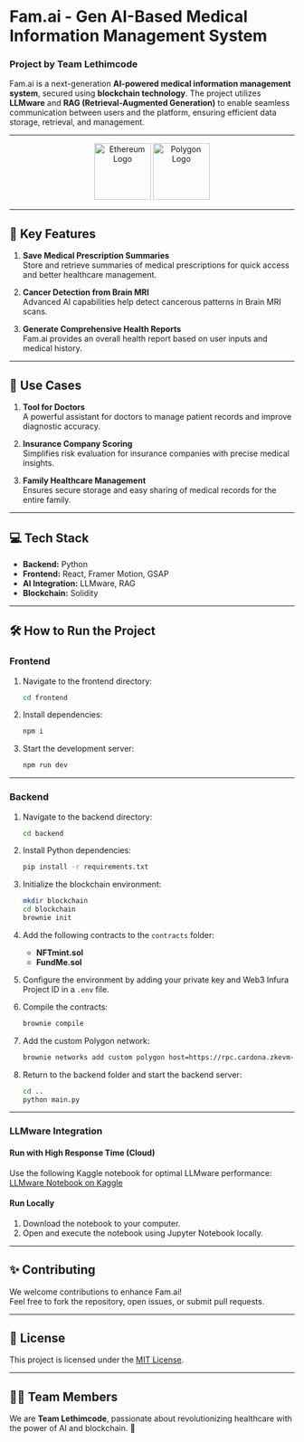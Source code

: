 
# Fam.ai - Gen AI-Based Medical Information Management System

### Project by **Team Lethimcode**

Fam.ai is a next-generation **AI-powered medical information management system**, secured using **blockchain technology**. The project utilizes **LLMware** and **RAG (Retrieval-Augmented Generation)** to enable seamless communication between users and the platform, ensuring efficient data storage, retrieval, and management.

---

<div align="center">
  <img src="https://cryptologos.cc/logos/ethereum-eth-logo.png" alt="Ethereum Logo" width="100" height="100"/>
  <img src="https://cryptologos.cc/logos/polygon-matic-logo.png" alt="Polygon Logo" width="100" height="100"/>
</div>

---

## 🚀 **Key Features**

1. **Save Medical Prescription Summaries**  
   Store and retrieve summaries of medical prescriptions for quick access and better healthcare management.  

2. **Cancer Detection from Brain MRI**  
   Advanced AI capabilities help detect cancerous patterns in Brain MRI scans.  

3. **Generate Comprehensive Health Reports**  
   Fam.ai provides an overall health report based on user inputs and medical history.

---

## 🌟 **Use Cases**

1. **Tool for Doctors**  
   A powerful assistant for doctors to manage patient records and improve diagnostic accuracy.  

2. **Insurance Company Scoring**  
   Simplifies risk evaluation for insurance companies with precise medical insights.  

3. **Family Healthcare Management**  
   Ensures secure storage and easy sharing of medical records for the entire family.

---

## 💻 **Tech Stack**

- **Backend:** Python  
- **Frontend:** React, Framer Motion, GSAP  
- **AI Integration:** LLMware, RAG  
- **Blockchain:** Solidity  

---

## 🛠️ **How to Run the Project**

### **Frontend**

1. Navigate to the frontend directory:  
   ```bash
   cd frontend
   ```
2. Install dependencies:  
   ```bash
   npm i
   ```
3. Start the development server:  
   ```bash
   npm run dev
   ```

---

### **Backend**

1. Navigate to the backend directory:  
   ```bash
   cd backend
   ```
2. Install Python dependencies:  
   ```bash
   pip install -r requirements.txt
   ```
3. Initialize the blockchain environment:  
   ```bash
   mkdir blockchain
   cd blockchain
   brownie init
   ```
4. Add the following contracts to the `contracts` folder:
   - **NFTmint.sol**  
   - **FundMe.sol**  
5. Configure the environment by adding your private key and Web3 Infura Project ID in a `.env` file.  

6. Compile the contracts:  
   ```bash
   brownie compile
   ```
7. Add the custom Polygon network:  
   ```bash
   brownie networks add custom polygon host=https://rpc.cardona.zkevm-rpc.com chainid=2442
   ```
8. Return to the backend folder and start the backend server:  
   ```bash
   cd ..
   python main.py
   ```

---

### **LLMware Integration**

#### **Run with High Response Time (Cloud)**  
Use the following Kaggle notebook for optimal LLMware performance:  
[LLMware Notebook on Kaggle](https://www.kaggle.com/code/idhanush/notebook46fcbc644e)

#### **Run Locally**  
1. Download the notebook to your computer.  
2. Open and execute the notebook using Jupyter Notebook locally.

---

## ✨ **Contributing**

We welcome contributions to enhance Fam.ai!  
Feel free to fork the repository, open issues, or submit pull requests.

---

## 📄 **License**

This project is licensed under the [MIT License](LICENSE).

---

## 🧑‍💻 **Team Members**

We are **Team Lethimcode**, passionate about revolutionizing healthcare with the power of AI and blockchain. 🚀
